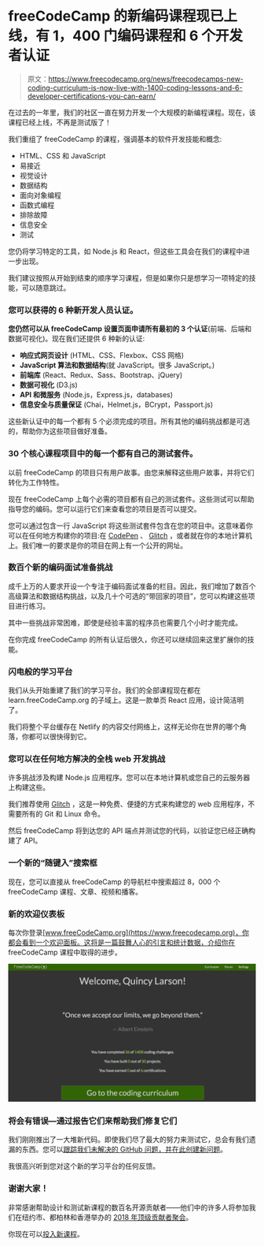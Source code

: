 # freeCodeCamp 的新编码课程现已上线，有 1，400 门编码课程和 6 个开发者认证

> 原文：<https://www.freecodecamp.org/news/freecodecamps-new-coding-curriculum-is-now-live-with-1400-coding-lessons-and-6-developer-certifications-you-can-earn/>

在过去的一年里，我们的社区一直在努力开发一个大规模的新编程课程。现在，该课程已经上线，不再是测试版了！

我们重组了 freeCodeCamp 的课程，强调基本的软件开发技能和概念:

*   HTML、CSS 和 JavaScript
*   易接近
*   视觉设计
*   数据结构
*   面向对象编程
*   函数式编程
*   排除故障
*   信息安全
*   测试

您仍将学习特定的工具，如 Node.js 和 React，但这些工具会在我们的课程中进一步出现。

我们建议按照从开始到结束的顺序学习课程，但是如果你只是想学习一项特定的技能，可以随意跳过。

### 您可以获得的 6 种新开发人员认证。

**您仍然可以从 freeCodeCamp 设置页面申请所有最初的 3 个认证**(前端、后端和数据可视化)。现在我们还提供 6 种新的认证:

*   **响应式网页设计** (HTML、CSS、Flexbox、CSS 网格)
*   **JavaScript 算法和数据结构**(就 JavaScript。很多 JavaScript。)
*   **前端库** (React、Redux、Sass、Bootstrap、jQuery)
*   **数据可视化** (D3.js)
*   **API 和微服务** (Node.js，Express.js，databases)
*   **信息安全与质量保证** (Chai，Helmet.js，BCrypt，Passport.js)

这些新认证中的每一个都有 5 个必须完成的项目。所有其他的编码挑战都是可选的，帮助你为这些项目做好准备。

### 30 个核心课程项目中的每一个都有自己的测试套件。

以前 freeCodeCamp 的项目只有用户故事。由您来解释这些用户故事，并将它们转化为工作特性。

现在 freeCodeCamp 上每个必需的项目都有自己的测试套件。这些测试可以帮助指导您的编码。您可以运行它们来查看您的项目是否可以提交。

您可以通过包含一行 JavaScript 将这些测试套件包含在您的项目中。这意味着你可以在任何地方构建你的项目:在 [CodePen](https://codepen.io) 、 [Glitch](https://glitch.com) ，或者就在你的本地计算机上。我们唯一的要求是你的项目在网上有一个公开的网址。

### 数百个新的编码面试准备挑战

成千上万的人要求开设一个专注于编码面试准备的栏目。因此，我们增加了数百个高级算法和数据结构挑战，以及几十个可选的“带回家的项目”，您可以构建这些项目进行练习。

其中一些挑战非常困难，即使是经验丰富的程序员也需要几个小时才能完成。

在你完成 freeCodeCamp 的所有认证后很久，你还可以继续回来这里扩展你的技能。

### 闪电般的学习平台

我们从头开始重建了我们的学习平台。我们的全部课程现在都在 learn.freeCodeCamp.org 的子域上。这是一款单页 React 应用，设计简洁明了。

我们将整个平台缓存在 Netlify 的内容交付网络上，这样无论你在世界的哪个角落，你都可以很快得到它。

### 您可以在任何地方解决的全栈 web 开发挑战

许多挑战涉及构建 Node.js 应用程序。您可以在本地计算机或您自己的云服务器上构建这些。

我们推荐使用 [Glitch](https://glitch.com) ，这是一种免费、便捷的方式来构建您的 web 应用程序，不需要所有的 Git 和 Linux 命令。

然后 freeCodeCamp 将到达您的 API 端点并测试您的代码，以验证您已经正确构建了 API。

### 一个新的“随键入”搜索框

现在，您可以直接从 freeCodeCamp 的导航栏中搜索超过 8，000 个 freeCodeCamp 课程、文章、视频和播客。

### 新的欢迎仪表板

每次你登录[www.freeCodeCamp.org](https://www.freecodecamp.org)，你都会看到一个欢迎面板。这将是一篇鼓舞人心的引言和统计数据，介绍你在 freeCodeCamp 课程中取得的进步。

![A screenshot of the new welcome page with statistics. The quote says 'Once we accept our limits, we go beyond them' - Albert Einstein](img/8aa839ecf9392d7338c6b746cca14c9d.png)

### 将会有错误—通过报告它们来帮助我们修复它们

我们刚刚推出了一大堆新代码。即使我们尽了最大的努力来测试它，总会有我们遗漏的东西。您可以[跟踪我们未解决的 GitHub 问题，并在此创建新问题](https://github.com/freeCodeCamp/freeCodeCamp/issues)。

我很高兴听到您对这个新的学习平台的任何反馈。

### 谢谢大家！

非常感谢帮助设计和测试新课程的数百名开源贡献者——他们中的许多人将参加我们在纽约市、都柏林和香港举办的 [2018 年顶级贡献者聚会](https://medium.freecodecamp.org/announcing-our-freecodecamp-2018-top-contributor-award-winners-861da08a77e1)。

你现在可以[投入新课程](https://learn.freecodecamp.org)。